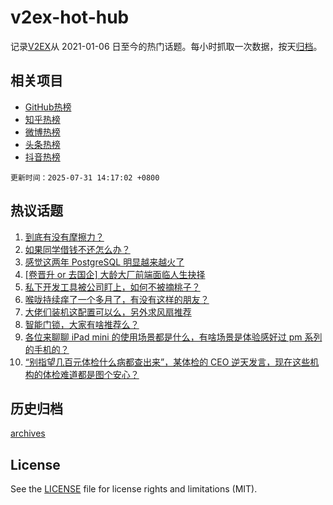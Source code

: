 # v2ex-hot-hub

 记录[V2EX](https://www.v2ex.com/)从 2021-01-06 日至今的热门话题。每小时抓取一次数据，按天[归档](archives)。
 
 ## 相关项目

- [GitHub热榜](https://github.com/snaildev/github-hot-hub)
- [知乎热榜](https://github.com/snaildev/zhihu-hot-hub)
- [微博热榜](https://github.com/snaildev/weibo-hot-hub)
- [头条热榜](https://github.com/snaildev/toutiao-hot-hub)
- [抖音热榜](https://github.com/snaildev/douyin-hot-hub)


 `更新时间：2025-07-31 14:17:02 +0800`

## 热议话题

1. [到底有没有摩擦力？](https://www.v2ex.com/t/1148808)
1. [如果同学借钱不还怎么办？](https://www.v2ex.com/t/1148784)
1. [感觉这两年 PostgreSQL 明显越来越火了](https://www.v2ex.com/t/1148894)
1. [[卷晋升 or 去国企] 大龄大厂前端面临人生抉择](https://www.v2ex.com/t/1148794)
1. [私下开发工具被公司盯上，如何不被摘桃子？](https://www.v2ex.com/t/1148834)
1. [喉咙持续痒了一个多月了，有没有这样的朋友？](https://www.v2ex.com/t/1148938)
1. [大佬们装机这配置可以么，另外求风扇推荐](https://www.v2ex.com/t/1148901)
1. [智能门锁，大家有啥推荐么？](https://www.v2ex.com/t/1148780)
1. [各位来聊聊 iPad mini 的使用场景都是什么，有啥场景是体验感好过 pm 系列的手机的？](https://www.v2ex.com/t/1148920)
1. [“别指望几百元体检什么病都查出来”，某体检的 CEO 逆天发言，现在这些机构的体检难道都是图个安心？](https://www.v2ex.com/t/1148923)

## 历史归档

[archives](archives)

## License

See the [LICENSE](LICENSE) file for license rights and limitations (MIT).
